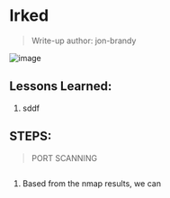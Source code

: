# Irked
> Write-up author: jon-brandy

![image](https://github.com/jon-brandy/hackthebox/assets/70703371/b829affd-39fa-473d-9d82-2270d552f7af)


## Lessons Learned:
1. sddf

## STEPS:
> PORT SCANNING

```

```

1. Based from the nmap results, we can

